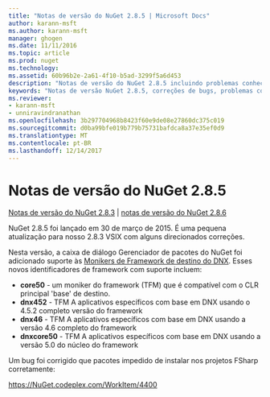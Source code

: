```yaml
---
title: "Notas de versão do NuGet 2.8.5 | Microsoft Docs"
author: karann-msft
ms.author: karann-msft
manager: ghogen
ms.date: 11/11/2016
ms.topic: article
ms.prod: nuget
ms.technology: 
ms.assetid: 60b96b2e-2a61-4f10-b5ad-3299f5a6d453
description: "Notas de versão do NuGet 2.8.5 incluindo problemas conhecidos, correções de bug, recursos adicionados e DCRs."
keywords: "Notas de versão NuGet 2.8.5, correções de bugs, problemas conhecidos, adicionaram recursos, DCRs"
ms.reviewer:
- karann-msft
- unniravindranathan
ms.openlocfilehash: 3b297704968b8423f60e9de08e27860dc375c019
ms.sourcegitcommit: d0ba99bfe019b779b75731bafdca8a37e35ef0d9
ms.translationtype: MT
ms.contentlocale: pt-BR
ms.lasthandoff: 12/14/2017
---
```

# <a name="nuget-285-release-notes"></a>Notas de versão do NuGet 2.8.5

[Notas de versão do NuGet 2.8.3](../release-notes/nuget-2.8.3.md) | [notas de versão do NuGet 2.8.6](../release-notes/nuget-2.8.6.md)

NuGet 2.8.5 foi lançado em 30 de março de 2015. É uma pequena atualização para nosso 2.8.3 VSIX com alguns direcionados correções.

Nesta versão, a caixa de diálogo Gerenciador de pacotes do NuGet foi adicionado suporte às [Monikers de Framework de destino do DNX](https://github.com/aspnet/dnx).  Esses novos identificadores de framework com suporte incluem:

* **core50** - um moniker do framework (TFM) que é compatível com o CLR principal 'base' de destino.
* **dnx452** - TFM A aplicativos específicos com base em DNX usando o 4.5.2 completo versão do framework
* **dnx46** - TFM A aplicativos específicos com base em DNX usando a versão 4.6 completo do framework
* **dnxcore50** - TFM A aplicativos específicos com base em DNX usando a versão 5.0 do núcleo do framework

Um bug foi corrigido que pacotes impedido de instalar nos projetos FSharp corretamente:

https://NuGet.codeplex.com/WorkItem/4400